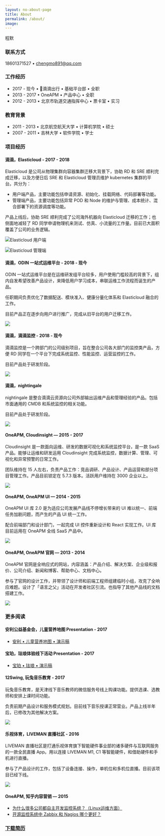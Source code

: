 ```yaml
---
layout: no-about-page
title: About
permalink: /about/
image:
---
```


程默

### 联系方式

18601371527  •  [chengmo891@qq.com](mailto:chengmo891@qq.com)

### 工作经历

* 2017 - 现今 • 滴滴出行 • 基础平台部 • 全职
* 2013 - 2017 • OneAPM • 产品中心 • 全职
* 2012 - 2013 • 北京市轨道交通指挥中心 • 票卡室 • 实习

### 教育背景

* 2011 - 2013 • 北京航空航天大学 • 计算机学院 • 硕士
* 2007 - 2011 • 吉林大学 • 软件学院 • 学士

### 项目经历

#### 滴滴，Elasticloud - 2017 - 2018

Elasticloud 是公司从物理集群向容器集群迁移大背景下，协助 RD 和 SRE 顺利完成迁移，以及方便日后 SRE 和 Elasticloud 管理员维护 kubernetes 集群的平台。共分为：

* 用户端产品，主要功能包括申请资源、初始化、挂载网络、代码部署等功能。
* 管理端产品，主要功能包括异常 POD 和 Node 的维护与管理、成本统计、混合部署下的资源调度等功能。

产品上线后，协助 SRE 顺利完成了公司海外机器向 Elasticloud 迁移的工作；也侧面地减轻了 RD 同学申请物理机来测试、仿真、小流量的工作量。目前已大面积覆盖了公司的业务逻辑。

![Elasticloud 用户端](images/elasticloud.png)

![Elasticloud 管理端](images/elasticloud-admin.png)

#### 滴滴，ODIN 一站式运维平台 - 2018 - 现今

ODIN 一站式运维平台是在运维研发组平台较多，用户使用门槛较高的背景下，组内自发希望改善产品设计，来降低用户学习成本，串联运维工作流程而诞生的产品。

任职期间负责优化了数据配送、模块准入、健康分量化体系和 Elasticloud 融合的工作。

目前产品正在逐步向用户进行推广，完成从旧平台的用户迁移工作。

![](images/odin.png)

#### 滴滴，滴滴监控 - 2018 - 现今

滴滴监控是一个跨部门的公司级别项目，旨在整合公司各大部门的监控类产品，方便 RD 同学在一个平台下完成系统监控、性能监控、运营监控的工作。

目前产品处于研发阶段。

![](images/didimonitor.png)

#### 滴滴，nightingale

nightingale 是整合滴滴云资源向公司外部输出运维产品和管理经验的产品。包括市面通用的 CMDB 和系统监控的相关功能。

目前产品处于研发阶段。

![](images/nightingale.png)

#### OneAPM, Cloudinsight — 2015 - 2017

Cloudinsight 是一款面向运维、研发的数据可视化和系统监控平台，是一款 SaaS 产品。能够让运维和研发运用 Cloudinsight 完成系统监控，数据计算、管理、可视化和异常预警的日常工作。

团队维持在 15 人左右，负责产品工作：竞品调研、产品设计、产品运营和部分项目管理工作。产品目前锁定在 5.7.3 版本。活跃用户维持在 3000 企业以上。

![](images/resume-i-1.png)

#### OneAPM, OneAPM UI — 2014 - 2015

OneAPM UI 库 2.0 是为适应公司发展产品线不停增长带来的 UI 难以统一、前端任务加剧问题，而产生的产品 UI 统一工作。

配合前端部门和设计部门，一起完成 UI 控件重新设计和 React 实现工作。UI 库目前运用在 OneAPM 全线 SaaS 产品中。

![](images/resume-i-2.png)

#### OneAPM, OneAPM 官网 — 2013 - 2014

OneAPM 官网是全响应式的网站，内容涵盖：产品介绍、解决方案、企业级和报价、公司介绍、新闻和博客、帮助中心、文档中心。

参与了官网的设计工作，并带领了设计师和前端工程师组建临时小组，攻克了全响应难题。设计了「语言之父」活动在开发者社区引流。也指导了其他产品线的文档搭建工作。

![](images/resume-i-3.png)

### 更多阅读

#### 安利公益基金会，儿童营养地图 Presentation - 2017

* [安利 • 儿童营养地图 • 演示稿](http://tvvomomo.github.io/design/2017/11/22/amway-foundation-presentation.html)

#### 宝珀，珐琅体验线下活动 Presentation - 2017

* [宝珀 • 珐琅 • 演示稿](http://tvvomomo.github.io/design/2017/05/17/blancpain-enamel-presentation.html)

#### 12Swing, 玩兔音乐教育 - 2017

玩兔音乐教育，是天津线下音乐教师的微信服务号线上购课功能。提供选课、选教师和安排上课时间功能。

负责前期产品设计和服务模式规划。目前线下音乐授课正常营业。产品上线半年后，已修改为其他解决方案。

![](images/resume-i-5.png)

#### 乐视体育，LIVEMAN 直播社区 - 2016

LIVEMAN 直播社区是打通乐视体育旗下智能硬件事业部的诸多硬件与互联网服务的一款全民直播 App。用以连接 LIVEMAN M1, C1 等智能硬件，和借助硬件和手机进行直播。

参与了产品设计的工作，包括了设备连接、操作，单机位和多机位直播。目前该项目已经下线。

![](images/resume-i-4.png)

#### OneAPM, 知乎内容营销 — 2015

* [为什么很多公司都自主开发监控系统？（Linux运维方面）](https://www.zhihu.com/question/27464246/answer/75205681)
* [开源监控系统中 Zabbix 和 Nagios 哪个更好？](https://www.zhihu.com/question/19973178/answer/75054424)

### [下载简历](../resume.pdf)
